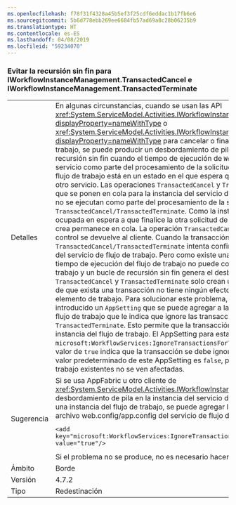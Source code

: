 ```yaml
---
ms.openlocfilehash: f78f31f4328a45b5ef3f25cdf6eddac1b17fb6e6
ms.sourcegitcommit: 5b6d778ebb269ee6684fb57ad69a8c28b06235b9
ms.translationtype: HT
ms.contentlocale: es-ES
ms.lasthandoff: 04/08/2019
ms.locfileid: "59234070"
---
```

### <a name="avoiding-endless-recursion-for-iworkflowinstancemanagementtransactedcancel-and-iworkflowinstancemanagementtransactedterminate"></a>Evitar la recursión sin fin para IWorkflowInstanceManagement.TransactedCancel e IWorkflowInstanceManagement.TransactedTerminate

|   |   |
|---|---|
|Detalles|En algunas circunstancias, cuando se usan las API <xref:System.ServiceModel.Activities.IWorkflowInstanceManagement.TransactedCancel%2A?displayProperty=nameWithType> o <xref:System.ServiceModel.Activities.IWorkflowInstanceManagement.TransactedTerminate%2A?displayProperty=nameWithType> para cancelar o finalizar una instancia del servicio de flujo de trabajo, se puede producir un desbordamiento de pila en la instancia de flujo de trabajo debido a la recursión sin fin cuando el tiempo de ejecución de <code>Workflow</code> intenta conservar la instancia del servicio como parte del procesamiento de la solicitud. El problema se produce si la instancia del flujo de trabajo está en un estado en el que espera que finalice otra solicitud de WCF pendiente a otro servicio. Las operaciones <code>TransactedCancel</code> y <code>TransactedTerminate</code> crean elementos de trabajo que se ponen en cola para la instancia del servicio de flujo de trabajo. Estos elementos de trabajo no se ejecutan como parte del procesamiento de la solicitud de <code>TransactedCancel/TransactedTerminate</code>. Como la instancia del servicio de flujo de trabajo está ocupada en espera a que finalice la otra solicitud de WCF pendiente, el elemento de trabajo que se crea permanece en cola. La operación <code>TransactedCancel/TransactedTerminate</code> se completa y el control se devuelve al cliente. Cuando la transacción asociada con la operación <code>TransactedCancel/TransactedTerminate</code> intenta confirmar, debe conservar el estado de la instancia del servicio de flujo de trabajo. Pero como existe una solicitud de <code>WCF</code> pendiente para la instancia, el tiempo de ejecución del flujo de trabajo no puede conservar la instancia del servicio de flujo de trabajo y un bucle de recursión sin fin genera el desbordamiento de pila. Dado que <code>TransactedCancel</code> y <code>TransactedTerminate</code> solo crean un elemento de trabajo en memoria, el hecho de que exista una transacción no tiene ningún efecto. La reversión de la transacción no descarta el elemento de trabajo. Para solucionar este problema, a partir de .NET Framework 4.7.2, se ha introducido un <code>AppSetting</code> que se puede agregar a la sección <code>web.config/app.config</code> del servicio de flujo de trabajo que le indica que ignore las transacciones para <code>TransactedCancel</code> y <code>TransactedTerminate</code>. Esto permite que la transacción se confirme sin esperar a que se conserve la instancia del flujo de trabajo. El AppSetting para esta característica se denomina <code>microsoft:WorkflowServices:IgnoreTransactionsForTransactedCancelAndTransactedTerminate</code>. Un valor de <code>true</code> indica que la transacción se debe ignorar, lo que evita el desbordamiento de pila. El valor predeterminado de este AppSetting es <code>false</code>, por lo que las instancias del servicio de flujo de trabajo existentes no se ven afectadas.|
|Sugerencia|Si se usa AppFabric u otro cliente de <xref:System.ServiceModel.Activities.IWorkflowInstanceManagement> y se produce un desbordamiento de pila en la instancia del servicio de flujo de trabajo al intentar cancelar o finalizar una instancia del flujo de trabajo, se puede agregar lo siguiente a la sección <code>&lt;appSettings&gt;</code> del archivo web.config/app.config del servicio de flujo de trabajo:<pre><code class="lang-xml">&lt;add key=&quot;microsoft:WorkflowServices:IgnoreTransactionsForTransactedCancelAndTransactedTerminate&quot; value=&quot;true&quot;/&gt;&#13;&#10;</code></pre>Si el problema no se produce, no es necesario hacer esto.|
|Ámbito|Borde|
|Versión|4.7.2|
|Tipo|Redestinación|
